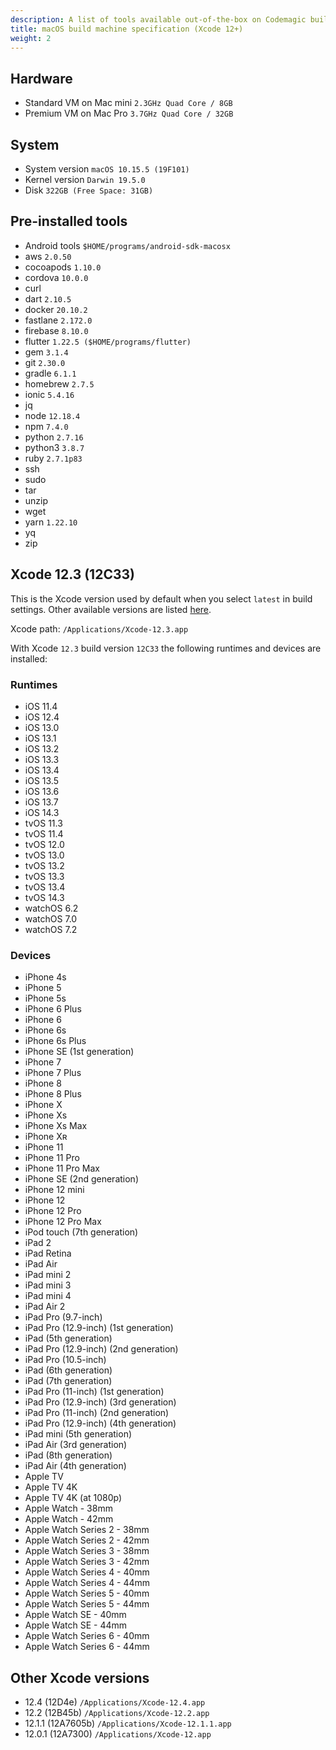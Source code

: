 ```yaml
---
description: A list of tools available out-of-the-box on Codemagic build machines.
title: macOS build machine specification (Xcode 12+)
weight: 2
---
```


## Hardware

- Standard VM on Mac mini `2.3GHz Quad Core / 8GB`
- Premium VM on Mac Pro `3.7GHz Quad Core / 32GB`

## System

- System version `macOS 10.15.5 (19F101)`
- Kernel version `Darwin 19.5.0`
- Disk `322GB (Free Space: 31GB)`

## Pre-installed tools

- Android tools `$HOME/programs/android-sdk-macosx`
- aws `2.0.50`
- cocoapods `1.10.0`
- cordova `10.0.0`
- curl
- dart `2.10.5`
- docker `20.10.2`
- fastlane `2.172.0`
- firebase `8.10.0`
- flutter `1.22.5 ($HOME/programs/flutter)`
- gem `3.1.4`
- git `2.30.0`
- gradle `6.1.1`
- homebrew `2.7.5`
- ionic `5.4.16`
- jq
- node `12.18.4`
- npm `7.4.0`
- python `2.7.16`
- python3 `3.8.7`
- ruby `2.7.1p83`
- ssh
- sudo
- tar
- unzip
- wget
- yarn `1.22.10`
- yq
- zip

## Xcode 12.3 (12C33)

This is the Xcode version used by default when you select `latest` in build settings. Other available versions are listed [here](#other-xcode-versions).

Xcode path: `/Applications/Xcode-12.3.app`

With Xcode `12.3` build version `12C33` the following runtimes and devices are installed:

### Runtimes

- iOS 11.4
- iOS 12.4
- iOS 13.0
- iOS 13.1
- iOS 13.2
- iOS 13.3
- iOS 13.4
- iOS 13.5
- iOS 13.6
- iOS 13.7
- iOS 14.3
- tvOS 11.3
- tvOS 11.4
- tvOS 12.0
- tvOS 13.0
- tvOS 13.2
- tvOS 13.3
- tvOS 13.4
- tvOS 14.3
- watchOS 6.2
- watchOS 7.0
- watchOS 7.2

### Devices

- iPhone 4s
- iPhone 5
- iPhone 5s
- iPhone 6 Plus
- iPhone 6
- iPhone 6s
- iPhone 6s Plus
- iPhone SE (1st generation)
- iPhone 7
- iPhone 7 Plus
- iPhone 8
- iPhone 8 Plus
- iPhone X
- iPhone Xs
- iPhone Xs Max
- iPhone Xʀ
- iPhone 11
- iPhone 11 Pro
- iPhone 11 Pro Max
- iPhone SE (2nd generation)
- iPhone 12 mini
- iPhone 12
- iPhone 12 Pro
- iPhone 12 Pro Max
- iPod touch (7th generation)
- iPad 2
- iPad Retina
- iPad Air
- iPad mini 2
- iPad mini 3
- iPad mini 4
- iPad Air 2
- iPad Pro (9.7-inch)
- iPad Pro (12.9-inch) (1st generation)
- iPad (5th generation)
- iPad Pro (12.9-inch) (2nd generation)
- iPad Pro (10.5-inch)
- iPad (6th generation)
- iPad (7th generation)
- iPad Pro (11-inch) (1st generation)
- iPad Pro (12.9-inch) (3rd generation)
- iPad Pro (11-inch) (2nd generation)
- iPad Pro (12.9-inch) (4th generation)
- iPad mini (5th generation)
- iPad Air (3rd generation)
- iPad (8th generation)
- iPad Air (4th generation)
- Apple TV
- Apple TV 4K
- Apple TV 4K (at 1080p)
- Apple Watch - 38mm
- Apple Watch - 42mm
- Apple Watch Series 2 - 38mm
- Apple Watch Series 2 - 42mm
- Apple Watch Series 3 - 38mm
- Apple Watch Series 3 - 42mm
- Apple Watch Series 4 - 40mm
- Apple Watch Series 4 - 44mm
- Apple Watch Series 5 - 40mm
- Apple Watch Series 5 - 44mm
- Apple Watch SE - 40mm
- Apple Watch SE - 44mm
- Apple Watch Series 6 - 40mm
- Apple Watch Series 6 - 44mm

## Other Xcode versions

- 12.4 (12D4e) `/Applications/Xcode-12.4.app`
- 12.2 (12B45b) `/Applications/Xcode-12.2.app`
- 12.1.1 (12A7605b) `/Applications/Xcode-12.1.1.app`
- 12.0.1 (12A7300) `/Applications/Xcode-12.app`
